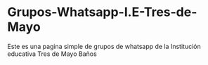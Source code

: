 # Grupos-Whatsapp-I.E-Tres-de-Mayo
Este es una pagina simple de grupos de whatsapp de la Institución educativa Tres de Mayo  Baños
